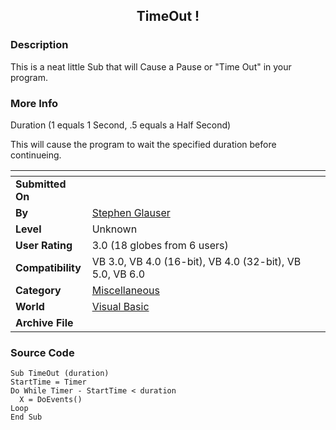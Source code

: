 ﻿<div align="center">

## TimeOut \!


</div>

### Description

This is a neat little Sub that will Cause a Pause or "Time Out" in your program.
 
### More Info
 
Duration (1 equals 1 Second, .5 equals a Half Second)

This will cause the program to wait the specified duration before continueing.


<span>             |<span>
---                |---
**Submitted On**   |
**By**             |[Stephen Glauser](https://github.com/Planet-Source-Code/PSCIndex/blob/master/ByAuthor/stephen-glauser.md)
**Level**          |Unknown
**User Rating**    |3.0 (18 globes from 6 users)
**Compatibility**  |VB 3\.0, VB 4\.0 \(16\-bit\), VB 4\.0 \(32\-bit\), VB 5\.0, VB 6\.0
**Category**       |[Miscellaneous](https://github.com/Planet-Source-Code/PSCIndex/blob/master/ByCategory/miscellaneous__1-1.md)
**World**          |[Visual Basic](https://github.com/Planet-Source-Code/PSCIndex/blob/master/ByWorld/visual-basic.md)
**Archive File**   |[](https://github.com/Planet-Source-Code/stephen-glauser-timeout__1-2734/archive/master.zip)





### Source Code

```
Sub TimeOut (duration)
StartTime = Timer
Do While Timer - StartTime < duration
  X = DoEvents()
Loop
End Sub
```

